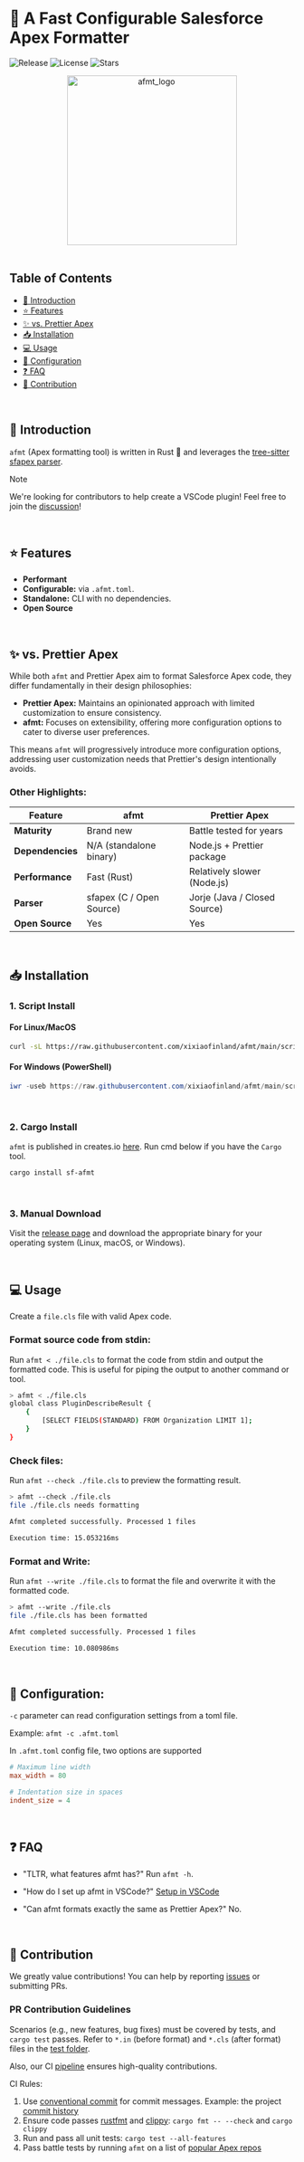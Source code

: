 # 🚀 A Fast Configurable Salesforce Apex Formatter

![Release](https://img.shields.io/github/v/release/xixiaofinland/afmt)
![License](https://img.shields.io/github/license/xixiaofinland/afmt)
![Stars](https://img.shields.io/github/stars/xixiaofinland/afmt?style=social)

<div align="center">
  <img src="https://github.com/user-attachments/assets/5cf08fdb-aaa2-4556-83d7-2e9d2a99f86f" alt="afmt_logo" width="300"/>
</div>
<br>

## Table of Contents
- [📘 Introduction](#-introduction)
- [⭐ Features](#-features)
- [✨ vs. Prettier Apex](#-vs-prettier-apex)
- [📥 Installation](#-installation)
- [💻 Usage](#-usage)
- [🔧 Configuration](#-configuration)
- [❓ FAQ](#-faq)
- [🤝 Contribution](#-contribution)

<br>

## 📘 Introduction

`afmt` (Apex formatting tool) is written in Rust 🦀 and leverages the [tree-sitter sfapex parser](https://github.com/aheber/tree-sitter-sfapex).

> [!NOTE]
> We're looking for contributors to help create a VSCode plugin! Feel free to join the [discussion](https://github.com/xixiaofinland/afmt/issues/83)!

<br>

## ⭐ Features

- **Performant**
- **Configurable:** via `.afmt.toml`.
- **Standalone:** CLI with no dependencies.
- **Open Source**

<br>

## ✨ vs. Prettier Apex

While both `afmt` and Prettier Apex aim to format Salesforce Apex code, they differ fundamentally in their design philosophies:

- **Prettier Apex:** Maintains an opinionated approach with limited customization to ensure consistency.
- **afmt:** Focuses on extensibility, offering more configuration options to cater to diverse user preferences.

This means `afmt` will progressively introduce more configuration options, addressing user customization needs that Prettier's design intentionally avoids.

### Other Highlights:

| Feature          | afmt                      | Prettier Apex               |
|------------------|---------------------------|-----------------------------|
| **Maturity**     | Brand new                 | Battle tested for years     |
| **Dependencies** | N/A (standalone binary)   | Node.js + Prettier package  |
| **Performance**  | Fast (Rust)               | Relatively slower (Node.js) |
| **Parser**       | sfapex (C / Open Source)  | Jorje (Java / Closed Source)|
| **Open Source**  | Yes                       | Yes                         |
<br>

## 📥 Installation

### 1. Script Install

#### For Linux/MacOS

```bash
curl -sL https://raw.githubusercontent.com/xixiaofinland/afmt/main/scripts/install-afmt.sh | bash
```

#### For Windows (PowerShell)

```ps1
iwr -useb https://raw.githubusercontent.com/xixiaofinland/afmt/main/scripts/install-afmt.ps1 | iex
```

<br>

### 2. Cargo Install

`afmt` is published in creates.io [here](https://crates.io/crates/sf-afmt).
Run cmd below if you have the `Cargo` tool.

```bash
cargo install sf-afmt
```

<br>

### 3. Manual Download

Visit the [release page](https://github.com/xixiaofinland/afmt/releases/latest) and download the appropriate binary for your operating system (Linux, macOS, or Windows).

<br>

## 💻 Usage

Create a `file.cls` file with valid Apex code.

### Format source code from stdin:

Run `afmt < ./file.cls` to format the code from stdin and output the formatted code.
This is useful for piping the output to another command or tool.

```bash
> afmt < ./file.cls
global class PluginDescribeResult {
    {
        [SELECT FIELDS(STANDARD) FROM Organization LIMIT 1];
    }
}
```

### Check files:

Run `afmt --check ./file.cls` to preview the formatting result.

```bash
> afmt --check ./file.cls
file ./file.cls needs formatting

Afmt completed successfully. Processed 1 files

Execution time: 15.053216ms
```

### Format and Write:

Run `afmt --write ./file.cls` to format the file and overwrite it with the
   formatted code.

```bash
> afmt --write ./file.cls
file ./file.cls has been formatted

Afmt completed successfully. Processed 1 files

Execution time: 10.080986ms
```
<br>

## 🔧 Configuration:

`-c` parameter can read configuration settings from a toml file.

Example: `afmt -c .afmt.toml`

In `.afmt.toml` config file, two options are supported

```toml
# Maximum line width
max_width = 80

# Indentation size in spaces
indent_size = 4
```

<br>

## ❓ FAQ

- "TLTR, what features afmt has?" Run `afmt -h`.
- "How do I set up afmt in VSCode?"
[Setup in VSCode](./md/VSCode_Setup.md)

- "Can afmt formats exactly the same as Prettier Apex?"
No.

<br>

## 🤝 Contribution

We greatly value contributions! You can help by reporting [issues](https://github.com/xixiaofinland/afmt/issues) or submitting
PRs.

### PR Contribution Guidelines

Scenarios (e.g., new features, bug fixes) must be covered by tests, and `cargo test` passes.
Refer to `*.in` (before format) and `*.cls` (after format) files in the [test folder](./tests/static).

Also, our CI [pipeline](.github/workflows/pr-ci-merge-main.yml) ensures high-quality contributions.

CI Rules:

1. Use [conventional commit](https://www.conventionalcommits.org/en/v1.0.0/#summary) for commit messages. Example: the project [commit history](https://github.com/xixiaofinland/afmt/commits/)
2. Ensure code passes [rustfmt](https://github.com/rust-lang/rustfmt) and [clippy](https://github.com/rust-lang/rust-clippy): `cargo fmt -- --check` and `cargo clippy`
3. Run and pass all unit tests: `cargo test --all-features`
4. Pass battle tests by running `afmt` on a list of [popular Apex repos](./tests/battle_test/repos.txt)
